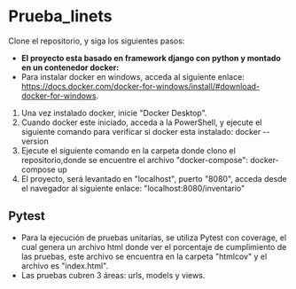 # Prueba_linets

Clone el repositorio, y siga los siguientes pasos:
* **El proyecto esta basado en framework django con python y montado en un contenedor docker:**
* Para instalar docker en windows, acceda al siguiente enlace: https://docs.docker.com/docker-for-windows/install/#download-docker-for-windows.
1. Una vez instalado docker, inicie "Docker Desktop".
2. Cuando docker este iniciado, acceda a la PowerShell, y ejecute el siguiente comando para verificar si docker esta instalado: docker --version
3. Ejecute el siguiente comando en la carpeta donde clono el repositorio,donde se encuentre el archivo "docker-compose": docker-compose up
4. El proyecto, será levantado en "localhost", puerto "8080", acceda desde el navegador al siguiente enlace: "localhost:8080/inventario"

## Pytest
* Para la ejecución de pruebas unitarias, se utiliza Pytest con coverage, el cual genera un archivo html donde ver el porcentaje de cumplimiento de las pruebas, este archivo se encuentra en la carpeta "htmlcov" y el archivo es "index.html".
* Las pruebas cubren 3 áreas: urls, models y views.

